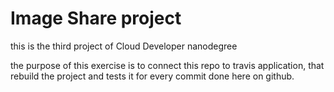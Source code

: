 # Image Share project
 this is the third project of Cloud Developer nanodegree 
 
 the purpose of this exercise is to connect this repo to travis application, that rebuild the project and tests it for every commit done here on github.


